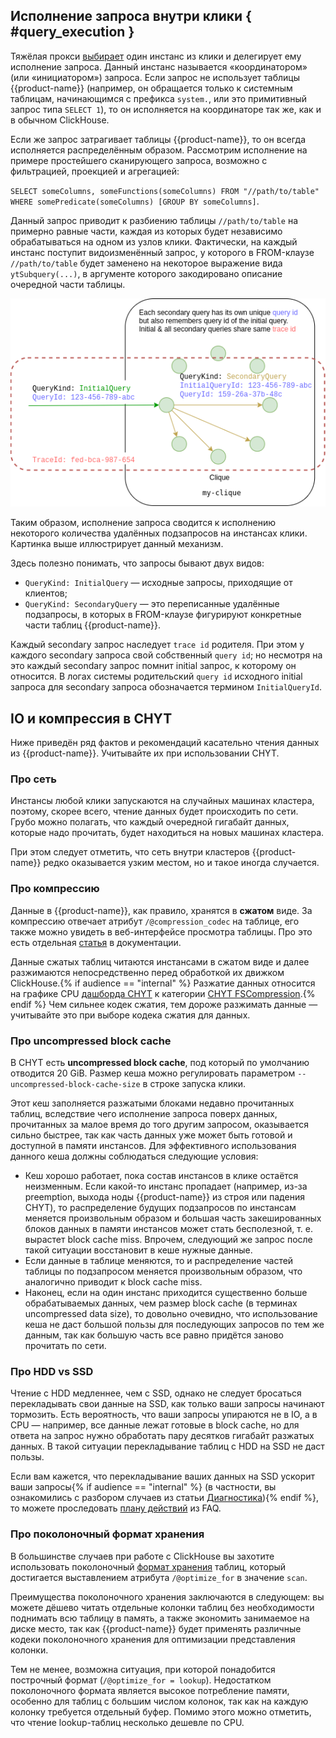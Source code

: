 ## Исполнение запроса внутри клики { #query_execution }

Тяжёлая прокси [выбирает](../../../../../user-guide/data-processing/chyt/queries/instance-pick.md) один инстанс из клики и делегирует ему исполнение запроса. Данный инстанс называется «координатором» (или «инициатором») запроса. Если запрос не использует таблицы {{product-name}} (например, он обращается только к системным таблицам, начинающимся с префикса `system.`, или это примитивный запрос типа `SELECT 1`), то он исполняется на координаторе так же, как и в обычном ClickHouse.

Если же запрос затрагивает таблицы {{product-name}}, то он всегда исполняется распределённым образом. Рассмотрим исполнение на примере простейшего сканирующего запроса, возможно с фильтрацией, проекцией и агрегацией:

`SELECT someColumns, someFunctions(someColumns) FROM "//path/to/table" WHERE somePredicate(someColumns) [GROUP BY someColumns]`.

Данный запрос приводит к разбиению таблицы `//path/to/table` на примерно равные части, каждая из которых будет независимо обрабатываться на одном из узлов клики. Фактически, на каждый инстанс поступит видоизменённый запрос, у которого в FROM-клаузе `//path/to/table` будет заменено на некоторое выражение вида `ytSubquery(...)`, в аргументе которого закодировано описание очередной части таблицы.

![](../../../../../../images/chyt_inside_clique.png)

Таким образом, исполнение запроса сводится к исполнению некоторого количества удалённых подзапросов на инстансах клики. Картинка выше иллюстрирует данный механизм.

Здесь полезно понимать, что запросы бывают двух видов:

- `QueryKind: InitialQuery` — исходные запросы, приходящие от клиентов;
- `QueryKind: SecondaryQuery` — это переписанные удалённые подзапросы, в которых в FROM-клаузе фигурируют конкретные части таблиц {{product-name}}.

Каждый secondary запрос наследует `trace id` родителя. При этом у каждого secondary запроса свой собственный `query id`; но несмотря на это каждый secondary запрос помнит initial запрос, к которому он относится. В логах системы родительский `query id` исходного initial запроса для secondary запроса обозначается термином `InitialQueryId`.

## IO и компрессия в CHYT

Ниже приведён ряд фактов и рекомендаций касательно чтения данных из {{product-name}}. Учитывайте их при использовании CHYT.

### Про сеть

Инстансы любой клики запускаются на случайных машинах кластера, поэтому, скорее всего, чтение данных будет происходить по сети. Грубо можно полагать, что каждый очередной гигабайт данных, которые надо прочитать, будет находиться на новых машинах кластера.

При этом следует отметить, что сеть внутри кластеров {{product-name}} редко оказывается узким местом, но и такое иногда случается.

### Про компрессию

Данные в {{product-name}}, как правило, хранятся в **сжатом** виде. За компрессию отвечает атрибут `/@compression_codec` на таблице, его также можно увидеть в веб-интерфейсе просмотра таблицы. Про это есть отдельная [статья](../../../../../user-guide/storage/compression.md) в документации.

Данные сжатых таблиц читаются инстансами в сжатом виде и далее разжимаются непосредственно перед обработкой их движком ClickHouse.{% if audience == "internal" %} Разжатие данных относится на графике CPU [дашборда CHYT](../../../../../user-guide/data-processing/chyt/cliques/dashboard.md) к категории [CHYT FSCompression](../../../../../user-guide/data-processing/chyt/cliques/dashboard.md#cpu).{% endif %} Чем сильнее кодек сжатия, тем дороже разжимать данные — учитывайте это при выборе кодека сжатия для данных.

### Про uncompressed block cache

В CHYT есть **uncompressed block cache**, под который по умолчанию отводится 20 GiB. Размер кеша можно регулировать параметром `--uncompressed-block-cache-size` в строке запуска клики.

Этот кеш заполняется разжатыми блоками недавно прочитанных таблиц, вследствие чего исполнение запроса поверх данных, прочитанных за малое время до того другим запросом, оказывается сильно быстрее, так как часть данных уже может быть готовой и доступной в памяти инстансов. Для эффективного использования данного кеша должны соблюдаться следующие условия:

- Кеш хорошо работает, пока состав инстансов в клике остаётся неизменным. Если какой-то инстанс пропадает (например, из-за preemption, выхода ноды {{product-name}} из строя или падения CHYT), то распределение будущих подзапросов по инстансам меняется произвольным образом и большая часть закешированных блоков данных в памяти инстансов может стать бесполезной, т. е. вырастет block cache miss. Впрочем, следующий же запрос после такой ситуации восстановит в кеше нужные данные.
- Если данные в таблице меняются, то и распределение частей таблицы по подзапросом меняется произвольным образом, что аналогично приводит к block cache miss.
- Наконец, если на один инстанс приходится существенно больше обрабатываемых данных, чем размер block cache (в терминах uncompressed data size), то довольно очевидно, что использование кеша не даст большой пользы для последующих запросов по тем же данным, так как большую часть все равно придётся заново прочитать по сети.

### Про HDD vs SSD

Чтение с HDD медленнее, чем с SSD, однако не следует бросаться перекладывать свои данные на SSD, как только ваши запросы начинают тормозить. Есть вероятность, что ваши запросы упираются не в IO, а в CPU — например, все данные лежат готовые в block cache, но для ответа на запрос нужно обработать пару десятков гигабайт разжатых данных. В такой ситуации перекладывание таблиц с HDD на SSD не даст пользы.

Если вам кажется, что перекладывание ваших данных на SSD ускорит ваши запросы{% if audience == "internal" %} (в частности, вы ознакомились с разбором случаев из статьи [Диагностика](../../../../../user-guide/data-processing/chyt/queries/diagnostics.md)){% endif %}, то можете проследовать [плану действий](../../../../../user-guide/data-processing/chyt/faq-chyt.md#how-to-set-ssd) из FAQ.

### Про поколоночный формат хранения

В большинстве случаев при работе с ClickHouse вы захотите использовать поколоночный [формат хранения](../../../../../user-guide/storage/chunks.md#optimize_for) таблиц, который достигается выставлением атрибута `/@optimize_for` в значение `scan`.

Преимущества поколоночного хранения заключаются в следующем: вы можете дёшево читать отдельные колонки таблиц без необходимости поднимать всю таблицу в память, а также экономить занимаемое на диске место, так как {{product-name}} будет применять различные кодеки поколоночного хранения для оптимизации представления колонки.

Тем не менее, возможна ситуация, при которой понадобится построчный формат (`/@optimize_for = lookup`). Недостатком поколоночного формата является высокое потребление памяти, особенно для таблиц с большим числом колонок, так как на каждую колонку требуется отдельный буфер. Помимо этого можно отметить, что чтение lookup-таблиц несколько дешевле по CPU.